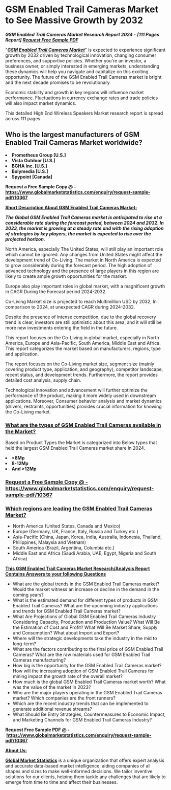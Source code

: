 <h1>GSM Enabled Trail Cameras Market to See Massive Growth by 2032</h1><p><em><strong>GSM Enabled Trail Cameras Market Research Report 2024</strong></em>&nbsp;-&nbsp;<em><strong>[111 Pages Report] </strong></em><em><strong><a href="https://www.globalmarketstatistics.com/enquiry/request-sample-pdf/10367">Request Free Sample PDF</a></strong></em></p><p>"<a style="font-style: italic; font-weight: bold;" href="https://www.globalmarketstatistics.com/market-reports/gsm-enabled-trail-cameras-market-10367">GSM Enabled Trail Cameras Market</a>" is expected to experience significant growth by 2032 driven by technological innovation, changing consumer preferences, and supportive policies. Whether you're an investor, a business owner, or simply interested in emerging markets, understanding these dynamics will help you navigate and capitalize on this exciting opportunity. The future of the&nbsp;GSM Enabled Trail Cameras market is bright and the next decade promises to be revolutionary.</p><p>Economic stability and growth in key regions will influence market performance. Fluctuations in currency exchange rates and trade policies will also impact market dynamics.</p><p>This detailed&nbsp;High End Wireless Speakers Market research report is spread across 111 pages.</p><h2><strong>Who is the largest manufacturers of GSM Enabled Trail Cameras Market worldwide?</strong></h2><p><strong><li>Prometheus Group [U.S.] <li>Vista Outdoor [U.S.] <li>BGHA Inc. [U.S.] <li>Bolymedia [U.S.] <li>Spypoint [Canada]</strong></p><p><strong>Request a Free Sample Copy @ - <a href="https://www.globalmarketstatistics.com/enquiry/request-sample-pdf/10367">https://www.globalmarketstatistics.com/enquiry/request-sample-pdf/10367</a></strong></p><p><strong><u>Short Description About GSM Enabled Trail Cameras Market:</u></strong></p><p><strong><em>The Global GSM Enabled Trail Cameras market is anticipated to rise at a considerable rate during the forecast period, between 2024 and 2032. In 2023, the market is growing at a steady rate and with the rising adoption of strategies by key players, the market is expected to rise over the projected horizon.</em></strong></p><p>North America, especially The United States, will still play an important role which cannot be ignored. Any changes from United States might affect the development trend of Co-Living. The market in North America is expected to grow considerably during the forecast period. The high adoption of advanced technology and the presence of large players in this region are likely to create ample growth opportunities for the market.</p><p>Europe also play important roles in global market, with a magnificent growth in CAGR During the Forecast period 2024-2032.</p><p>Co-Living Market size is projected to reach Multimillion USD by 2032, In comparison to 2024, at unexpected CAGR during 2024-2032.</p><p>Despite the presence of intense competition, due to the global recovery trend is clear, investors are still optimistic about this area, and it will still be more new investments entering the field in the future.</p><p>This report focuses on the Co-Living in global market, especially in North America, Europe and Asia-Pacific, South America, Middle East and Africa. This report categorizes the market based on manufacturers, regions, type and application.</p><p>The report focuses on the Co-Living market size, segment size (mainly covering product type, application, and geography), competitor landscape, recent status, and development trends. Furthermore, the report provides detailed cost analysis, supply chain.</p><p>Technological innovation and advancement will further optimize the performance of the product, making it more widely used in downstream applications. Moreover, Consumer behavior analysis and market dynamics (drivers, restraints, opportunities) provides crucial information for knowing the Co-Living market.</p><h3 class="rank-math-question "><span style="text-decoration: underline;">What are the types of GSM Enabled Trail Cameras available in the Market?</span></h3><p>Based on Product Types the Market is categorized into Below types that held the largest GSM Enabled Trail Cameras market share In 2024.</p><p><strong><li><8Mp<li>8-12Mp<li>And >12Mp</strong></p><h3 class="rank-math-question "><span style="text-decoration: underline;">Request a Free Sample Copy @ - <a href="https://www.globalmarketstatistics.com/enquiry/request-sample-pdf/10367">https://www.globalmarketstatistics.com/enquiry/request-sample-pdf/10367</a></span></h3><h3 class="rank-math-question "><span style="text-decoration: underline;">Which regions are leading the GSM Enabled Trail Cameras Market?</span></h3><ul><li>North America (United States, Canada and Mexico)</li><li>Europe (Germany, UK, France, Italy, Russia and Turkey etc.)</li><li>Asia-Pacific (China, Japan, Korea, India, Australia, Indonesia, Thailand, Philippines, Malaysia and Vietnam)</li><li>South America (Brazil, Argentina, Columbia etc.)</li><li>Middle East and Africa (Saudi Arabia, UAE, Egypt, Nigeria and South Africa)</li></ul><p><strong><u>This GSM Enabled Trail Cameras Market Research/Analysis Report Contains Answers to your following Questions</u></strong></p><ul><li>What are the global trends in the GSM Enabled Trail Cameras market? Would the market witness an increase or decline in the demand in the coming years?</li><li>What is the estimated demand for different types of products in GSM Enabled Trail Cameras? What are the upcoming industry applications and trends for GSM Enabled Trail Cameras market?</li><li>What Are Projections of Global GSM Enabled Trail Cameras Industry Considering Capacity, Production and Production Value? What Will Be the Estimation of Cost and Profit? What Will Be Market Share, Supply and Consumption? What about Import and Export?</li><li>Where will the strategic developments take the industry in the mid to long-term?</li><li>What are the factors contributing to the final price of GSM Enabled Trail Cameras? What are the raw materials used for GSM Enabled Trail Cameras manufacturing?</li><li>How big is the opportunity for the GSM Enabled Trail Cameras market? How will the increasing adoption of GSM Enabled Trail Cameras for mining impact the growth rate of the overall market?</li><li>How much is the global GSM Enabled Trail Cameras market worth? What was the value of the market In 2023?</li><li>Who are the major players operating in the GSM Enabled Trail Cameras market? Which companies are the front runners?</li><li>Which are the recent industry trends that can be implemented to generate additional revenue streams?</li><li>What Should Be Entry Strategies, Countermeasures to Economic Impact, and Marketing Channels for GSM Enabled Trail Cameras Industry?</li></ul><p><strong>Request Free Sample PDF @ -&nbsp;<a href="https://www.globalmarketstatistics.com/enquiry/request-sample-pdf/10367">https://www.globalmarketstatistics.com/enquiry/request-sample-pdf/10367</a></strong></p><p><strong><u>About Us:</u></strong></p><p><strong><a href="https://www.globalmarketstatistics.com/">Global Market Statistics</a></strong> is a unique organization that offers expert analysis and accurate data-based market intelligence, aiding companies of all shapes and sizes to make well-informed decisions. We tailor inventive solutions for our clients, helping them tackle any challenges that are likely to emerge from time to time and affect their businesses.</p>
